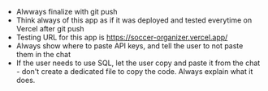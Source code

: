 - Alwways finalize with git push
- Think always of this app as if it was deployed and tested everytime on Vercel after git push
- Testing URL for this app is https://soccer-organizer.vercel.app/
- Always show where to paste API keys, and tell the user to not paste them in the chat
- If the user needs to use SQL, let the user copy and paste it from the chat - don't create a dedicated file to copy the code. Always explain what it does.